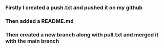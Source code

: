 ### Firstly I created a push.txt and pushed it on my github
### Then added a README.md 
### Then created a new branch along with pull.txt and merged it with the main branch
